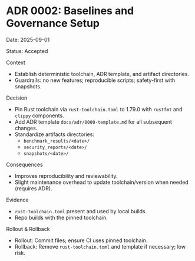 # ADR 0002: Baselines and Governance Setup

Date: 2025-09-01

Status: Accepted

Context
- Establish deterministic toolchain, ADR template, and artifact directories.
- Guardrails: no new features; reproducible scripts; safety-first with snapshots.

Decision
- Pin Rust toolchain via `rust-toolchain.toml` to 1.79.0 with `rustfmt` and `clippy` components.
- Add ADR template `docs/adr/0000-template.md` for all subsequent changes.
- Standardize artifacts directories:
  - `benchmark_results/<date>/`
  - `security_reports/<date>/`
  - `snapshots/<date>/`

Consequences
- Improves reproducibility and reviewability.
- Slight maintenance overhead to update toolchain/version when needed (requires ADR).

Evidence
- `rust-toolchain.toml` present and used by local builds.
- Repo builds with the pinned toolchain.

Rollout & Rollback
- Rollout: Commit files; ensure CI uses pinned toolchain.
- Rollback: Remove `rust-toolchain.toml` and template if necessary; low risk.

